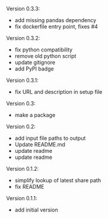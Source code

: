Version 0.3.3:

- add missing pandas dependency
- fix dockerfile entry point, fixes #4

Version 0.3.2:

- fix python compatibility
- remove old python script
- update gitignore
- add PyPI badge

Version 0.3.1:

- fix URL and description in setup file

Version 0.3:

- make a package

Version 0.2:

- add input file paths to output
- Update README.md
- update readme
- update readme

Version 0.1.2:

- simplify lookup of latest share path
- fix README

Version 0.1.1:

- add initial version

